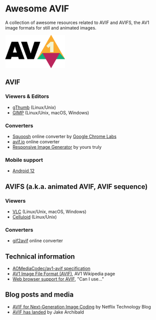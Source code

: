 # Awesome AVIF

A collection of awesome resources related to AVIF and AVIFS, the AV1 image formats for still and animated images.

![AV1 logo](./images/av1.png)

## AVIF

### Viewers & Editors

- [gThumb](https://wiki.gnome.org/Apps/Gthumb) (Linux/Unix)
- [GIMP](https://www.gimp.org/) (Linux/Unix, macOS, Windows)

### Converters

- [Squoosh](https://squoosh.app/) online converter by [Google Chrome Labs](https://github.com/GoogleChromeLabs)
- [avif.io](https://avif.io/) online converter
- [Responsive Image Generator](https://johnfraney.ca/tools/responsive-image-generator/) by yours truly

### Mobile support

- [Android 12](https://developer.android.com/about/versions/12/features)

## AVIFS (a.k.a. animated AVIF, AVIF sequence)

### Viewers

- [VLC](https://www.videolan.org/vlc/) (Linux/Unix, macOS, Windows)
- [Celluloid](https://celluloid-player.github.io/) (Linux/Unix)

### Converters

- [gif2avif](https://gif2avif.com/) online converter

## Technical information

- [AOMediaCodec/av1-avif specification](https://github.com/AOMediaCodec/av1-avif)
- [AV1 Image File Format (AVIF)](<https://en.wikipedia.org/wiki/AV1#AV1_Image_File_Format_(AVIF)>), AV1 Wikipedia page
- [Web browser support for AVIF](https://caniuse.com/avif), "Can I use..."

## Blog posts and media

- [AVIF for Next-Generation Image Coding](https://netflixtechblog.com/avif-for-next-generation-image-coding-b1d75675fe4) by Netflix Technology Blog
- [AVIF has landed](https://jakearchibald.com/2020/avif-has-landed/) by Jake Archibald
